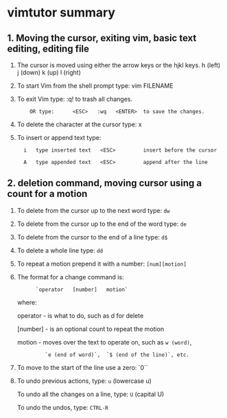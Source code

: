 # vimtutor summary

## 1. Moving the cursor, exiting vim, basic text editing, editing file

1. The cursor is moved using either the arrow keys or the hjkl keys.
         h (left)       j (down)       k (up)       l (right)

2. To start Vim from the shell prompt type:  vim FILENAME <ENTER>

3. To exit Vim type:     <ESC>   :q!   <ENTER>  to trash all changes.

           OR type:      <ESC>   :wq   <ENTER>  to save the changes.

4. To delete the character at the cursor type:  x

5. To insert or append text type:

         i   type inserted text   <ESC>         insert before the cursor

         A   type appended text   <ESC>         append after the line

## 2. deletion command, moving cursor using a count for a motion

  1. To delete from the cursor up to the next word type:        `dw`
  2. To delete from the cursor up to the end of the word type:  `de`
  3. To delete from the cursor to the end of a line type:       `d$`
  4. To delete a whole line type:                               `dd`

  5. To repeat a motion prepend it with a number:   `[num][motion]`
  6. The format for a change command is:

               `operator   [number]   motion`

     where:

       operator - is what to do, such as  d  for delete

       [number] - is an optional count to repeat the motion

       motion   - moves over the text to operate on, such as  `w (word)`,

                  `e (end of word)`,  `$ (end of the line)`, etc.

  7. To move to the start of the line use a zero:  `0``

  8. To undo previous actions, type:           `u`  (lowercase u)

     To undo all the changes on a line, type:  `U`  (capital U)

     To undo the undos, type:                  `CTRL-R`


